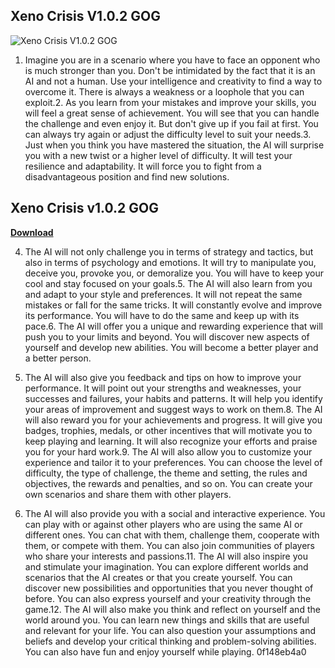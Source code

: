 ## Xeno Crisis V1.0.2 GOG

 
![Xeno Crisis V1.0.2 GOG](https://encrypted-tbn3.gstatic.com/images?q=tbn:ANd9GcQbcXVSi-8HL0xbnpMFm-JHlPI8etef8MLlCGE0aF6zBAchWCEyXX6fozlr)

 
1. Imagine you are in a scenario where you have to face an opponent who is much stronger than you. Don't be intimidated by the fact that it is an AI and not a human. Use your intelligence and creativity to find a way to overcome it. There is always a weakness or a loophole that you can exploit.2. As you learn from your mistakes and improve your skills, you will feel a great sense of achievement. You will see that you can handle the challenge and even enjoy it. But don't give up if you fail at first. You can always try again or adjust the difficulty level to suit your needs.3. Just when you think you have mastered the situation, the AI will surprise you with a new twist or a higher level of difficulty. It will test your resilience and adaptability. It will force you to fight from a disadvantageous position and find new solutions.
 
## Xeno Crisis v1.0.2 GOG


[**Download**](https://www.google.com/url?q=https%3A%2F%2Furlgoal.com%2F2tLuzy&sa=D&sntz=1&usg=AOvVaw2z1DCimV8qdumpKVKSsSoD)

  
4. The AI will not only challenge you in terms of strategy and tactics, but also in terms of psychology and emotions. It will try to manipulate you, deceive you, provoke you, or demoralize you. You will have to keep your cool and stay focused on your goals.5. The AI will also learn from you and adapt to your style and preferences. It will not repeat the same mistakes or fall for the same tricks. It will constantly evolve and improve its performance. You will have to do the same and keep up with its pace.6. The AI will offer you a unique and rewarding experience that will push you to your limits and beyond. You will discover new aspects of yourself and develop new abilities. You will become a better player and a better person.
  
7. The AI will also give you feedback and tips on how to improve your performance. It will point out your strengths and weaknesses, your successes and failures, your habits and patterns. It will help you identify your areas of improvement and suggest ways to work on them.8. The AI will also reward you for your achievements and progress. It will give you badges, trophies, medals, or other incentives that will motivate you to keep playing and learning. It will also recognize your efforts and praise you for your hard work.9. The AI will also allow you to customize your experience and tailor it to your preferences. You can choose the level of difficulty, the type of challenge, the theme and setting, the rules and objectives, the rewards and penalties, and so on. You can create your own scenarios and share them with other players.
  
10. The AI will also provide you with a social and interactive experience. You can play with or against other players who are using the same AI or different ones. You can chat with them, challenge them, cooperate with them, or compete with them. You can also join communities of players who share your interests and passions.11. The AI will also inspire you and stimulate your imagination. You can explore different worlds and scenarios that the AI creates or that you create yourself. You can discover new possibilities and opportunities that you never thought of before. You can also express yourself and your creativity through the game.12. The AI will also make you think and reflect on yourself and the world around you. You can learn new things and skills that are useful and relevant for your life. You can also question your assumptions and beliefs and develop your critical thinking and problem-solving abilities. You can also have fun and enjoy yourself while playing.
 0f148eb4a0
